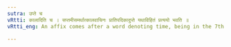 ```yaml
---
sutra: उप्ते च
vRtti: कालादिति च । सप्तमीसमर्थात्कालवाचिनः प्रातिपदिकादुप्ते यथाविहितं प्रत्ययो भवति ॥
vRtti_eng: An affix comes after a word denoting time, being in the 7th case in construction, meaning 'sown therein'.

---
```

